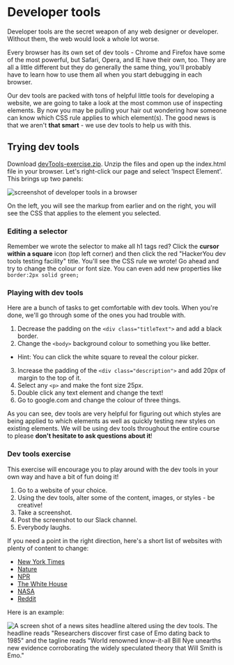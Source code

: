 <!-- Student takeaway: -->
<!--Student will be able to:
- Find and use the dev tools in any browser
-->
# Developer tools

Developer tools are the secret weapon of any web designer or developer. Without them, the web would look a whole lot worse. 

Every browser has its own set of dev tools - Chrome and Firefox have some of the most powerful, but Safari, Opera, and IE have their own, too. They are all a little different but they do generally the same thing, you'll probably have to learn how to use them all when you start debugging in each browser. 

Our dev tools are packed with tons of helpful little tools for developing a website, we are going to take a look at the most common use of inspecting elements. By now you may be pulling your hair out wondering how someone can know which CSS rule applies to which element(s). The good news is that we aren't **that smart** - we use dev tools to help us with this.

## Trying dev tools
Download [devTools-exercise.zip](https://hychalknotes.s3.amazonaws.com/devTools-exercise.zip). Unzip the files and open up the index.html file in your browser.
Let's right-click our page and select 'Inspect Element'. This brings up two panels:

![screenshot of developer tools in a browser](https://hychalknotes.s3.amazonaws.com/devTools-example.png)

On the left, you will see the markup from earlier and on the right, you will see the CSS that applies to the element you selected.

### Editing a selector
Remember we wrote the selector to make all h1 tags red? Click the **cursor within a square** icon (top left corner) and then click the red "HackerYou dev tools testing facility" title. You'll see the CSS rule we wrote! Go ahead and try to change the colour or font size. You can even add new properties like `border:2px solid green;`

### Playing with dev tools
Here are a bunch of tasks to get comfortable with dev tools. When you're done, we'll go through some of the ones you had trouble with.

1. Decrease the padding on the `<div class="titleText">` and add a black border.
2. Change the `<body>` background colour to something you like better.  
  * Hint: You can click the white square to reveal the colour picker.
3. Increase the padding of the `<div class="description">` and add 20px of margin to the top of it.
3. Select any `<p>` and make the font size 25px.
4. Double click any text element and change the text!
5. Go to google.com and change the colour of three things.

As you can see, dev tools are very helpful for figuring out which styles are being applied to which elements as well as quickly testing new styles on existing elements. We will be using dev tools throughout the entire course to please **don't hesitate to ask questions about it**!

### Dev tools exercise
This exercise will encourage you to play around with the dev tools in your own way and have a bit of fun doing it!

1. Go to a website of your choice. 
2. Using the dev tools, alter some of the content, images, or styles - be creative!
3. Take a screenshot.
4. Post the screenshot to our Slack channel.
5. Everybody laughs.

If you need a point in the right direction, here's a short list of websites with plenty of content to change:

* <a href="https://www.nytimes.com/" target="_blank">New York Times</a>
* <a href="https://www.nature.com/news" target="_blank">Nature</a>
* <a href="https://www.npr.org/" target="_blank">NPR</a>
* <a href="https://www.whitehouse.gov/" target="_blank">The White House</a>
* <a href="https://www.nasa.gov/" target="_blank">NASA</a>
* <a href="https://www.reddit.com/" target="_blank">Reddit</a>

Here is an example:

![A screen shot of a news sites headline altered using the dev tools. The headline reads "Researchers discover first case of Emo dating back to 1985" and the tagline reads "World renowned know-it-all Bill Nye unearths new evidence corroborating the widely speculated theory that Will Smith is Emo."](https://hychalknotes.s3.amazonaws.com/screenShotExample.png)